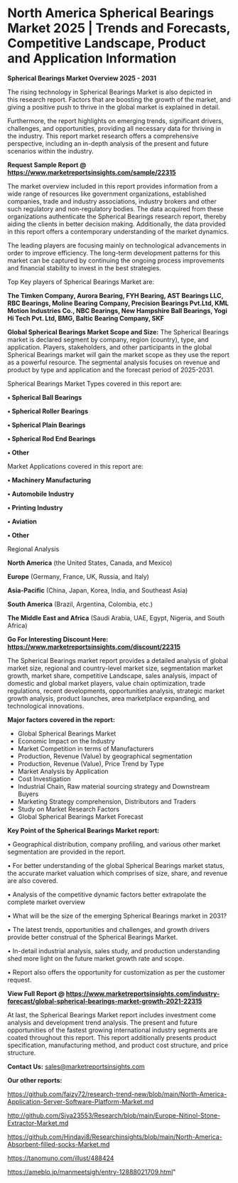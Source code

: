 # North America Spherical Bearings Market 2025 | Trends and Forecasts, Competitive Landscape, Product and Application Information

<Strong> Spherical Bearings Market Overview 2025 - 2031</strong>

The rising technology in Spherical Bearings Market is also depicted in this research report. Factors that are boosting the growth of the market, and giving a positive push to thrive in the global market is explained in detail.

Furthermore, the report highlights on emerging trends, significant drivers, challenges, and opportunities, providing all necessary data for thriving in the industry. This report market research offers a comprehensive perspective, including an in-depth analysis of the present and future scenarios within the industry.

<strong>Request Sample Report @ <a href=https://www.marketreportsinsights.com/sample/22315>https://www.marketreportsinsights.com/sample/22315</a></strong>

The market overview included in this report provides information from a wide range of resources like government organizations, established companies, trade and industry associations, industry brokers and other such regulatory and non-regulatory bodies. The data acquired from these organizations authenticate the Spherical Bearings research report, thereby aiding the clients in better decision making. Additionally, the data provided in this report offers a contemporary understanding of the market dynamics.

The leading players are focusing mainly on technological advancements in order to improve efficiency. The long-term development patterns for this market can be captured by continuing the ongoing process improvements and financial stability to invest in the best strategies.

Top Key players of Spherical Bearings Market are:

<strong>The Timken Company, Aurora Bearing, FYH Bearing, AST Bearings LLC, RBC Bearings, Moline Bearing Company, Precision Bearings Pvt.Ltd, KML Motion Industries Co., NBC Bearings, New Hampshire Ball Bearings, Yogi Hi Tech Pvt. Ltd, BMG, Baltic Bearing Company, SKF</strong>

<strong><b>Global Spherical Bearings Market Scope and Size:</b></strong>
The Spherical Bearings market is declared segment by company, region (country), type, and application. Players, stakeholders, and other participants in the global Spherical Bearings market will gain the market scope as they use the report as a powerful resource. The segmental analysis focuses on revenue and product by type and application and the forecast period of 2025-2031.

Spherical Bearings Market Types covered in this report are:

<strong>• Spherical Ball Bearings

• Spherical Roller Bearings

• Spherical Plain Bearings

• Spherical Rod End Bearings

• Other</strong>

Market Applications covered in this report are:

<strong>• Machinery Manufacturing

• Automobile Industry

• Printing Industry

• Aviation

• Other</strong> 

Regional Analysis

<strong>North America</strong> (the United States, Canada, and Mexico)

<strong>Europe</strong> (Germany, France, UK, Russia, and Italy)

<strong>Asia-Pacific</strong> (China, Japan, Korea, India, and Southeast Asia)

<strong>South America</strong> (Brazil, Argentina, Colombia, etc.)

<strong>The Middle East and Africa</strong> (Saudi Arabia, UAE, Egypt, Nigeria, and South Africa)

<strong>Go For Interesting Discount Here: <a href=https://www.marketreportsinsights.com/discount/22315>https://www.marketreportsinsights.com/discount/22315</a></strong>

The Spherical Bearings market report provides a detailed analysis of global market size, regional and country-level market size, segmentation market growth, market share, competitive Landscape, sales analysis, impact of domestic and global market players, value chain optimization, trade regulations, recent developments, opportunities analysis, strategic market growth analysis, product launches, area marketplace expanding, and technological innovations.

<strong><b>Major factors covered in the report:</b></strong>
<ul>
  <li>Global Spherical Bearings Market </li>
  <li>Economic Impact on the Industry</li>
  <li>Market Competition in terms of Manufacturers</li>
  <li>Production, Revenue (Value) by geographical segmentation</li>
  <li>Production, Revenue (Value), Price Trend by Type</li>
  <li>Market Analysis by Application</li>
  <li>Cost Investigation</li>
  <li>Industrial Chain, Raw material sourcing strategy and Downstream Buyers</li>
  <li>Marketing Strategy comprehension, Distributors and Traders</li>
  <li>Study on Market Research Factors</li>
  <li>Global Spherical Bearings Market Forecast</li>
</ul>

<strong><b>Key Point of the Spherical Bearings Market report:</b></strong>

• Geographical distribution, company profiling, and various other market segmentation are provided in the report.

• For better understanding of the global Spherical Bearings market status, the accurate market valuation which comprises of size, share, and revenue are also covered.

• Analysis of the competitive dynamic factors better extrapolate the complete market overview

• What will be the size of the emerging Spherical Bearings market in 2031?

• The latest trends, opportunities and challenges, and growth drivers provide better construal of the Spherical Bearings Market.

• In-detail industrial analysis, sales study, and production understanding shed more light on the future market growth rate and scope.

• Report also offers the opportunity for customization as per the customer request.

<strong><b>View Full Report @ <a href=https://www.marketreportsinsights.com/industry-forecast/global-spherical-bearings-market-growth-2021-22315>https://www.marketreportsinsights.com/industry-forecast/global-spherical-bearings-market-growth-2021-22315</a></b></strong>


At last, the Spherical Bearings Market report includes investment come analysis and development trend analysis. The present and future opportunities of the fastest growing international industry segments are coated throughout this report. This report additionally presents product specification, manufacturing method, and product cost structure, and price structure.

<strong>Contact Us:</strong>
sales@marketreportsinsights.com

<strong>Our other reports:</strong>

<a href=https://github.com/faizy72/research-trend-new/blob/main/North-America-Application-Server-Software-Platform-Market.md>https://github.com/faizy72/research-trend-new/blob/main/North-America-Application-Server-Software-Platform-Market.md</a>

<a href=http://github.com/Siya23553/Research/blob/main/Europe-Nitinol-Stone-Extractor-Market.md>http://github.com/Siya23553/Research/blob/main/Europe-Nitinol-Stone-Extractor-Market.md</a>

<a href=https://github.com/Hindavi8/Researchinsights/blob/main/North-America-Absorbent-filled-socks-Market.md>https://github.com/Hindavi8/Researchinsights/blob/main/North-America-Absorbent-filled-socks-Market.md</a>

<a href=https://tanomuno.com/illust/488424>https://tanomuno.com/illust/488424</a>

<a href=https://ameblo.jp/manmeetsigh/entry-12888021709.html>https://ameblo.jp/manmeetsigh/entry-12888021709.html</a>"
